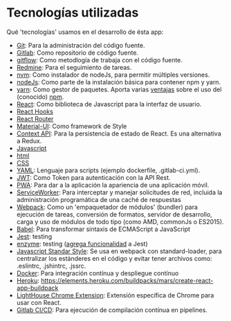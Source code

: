 # Tecnologías utilizadas

Qué 'tecnologías' usamos en el desarrollo de ésta app:

- [Git](https://git-scm.com/): Para la administración del código fuente.
- [Gitlab](https://gitlab.com/): Como repositorio de código fuente.
- [gitflow](https://www.atlassian.com/git/tutorials/comparing-workflows/gitflow-workflow): Como
  metodlogía de trabaja con el código fuente.
- [Redmine](https://www.redmine.org/): Para el seguimiento de tareas.
- [nvm](https://github.com/nvm-sh/nvm): Como instalador de nodeJs, para permitir múltiples
  versiones.
- [nodeJs](https://nodejs.org/es/): Como parte de la instalación básica para contener npm y yarn.
- [yarn](https://yarnpkg.com/lang/en/): Como gestor de paquetes. Aporta varias
  [ventajas](https://www.arquitecturajava.com/yarn-package-manager-y-node-js/) sobre el uso del
  (conocido) [npm](https://www.npmjs.com/).
- [React](https://es.reactjs.org/): Como biblioteca de Javascript para la interfaz de usuario.
- [React Hooks](https://reactjs.org/docs/hooks-rules.html)
- [React Router](https://es.reactjs.org/docs/hooks-faq.html#what-do-hooks-mean-for-popular-apis-like-redux-connect-and-react-router)
- [Material-UI](https://material-ui.com/): Como framework de Style
- [Context API](https://es.reactjs.org/docs/context.html): Para la persistencia de estado de React.
  Es una alternativa a Redux.
- [Javascript](https://es.wikipedia.org/wiki/JavaScript)
- [html](https://es.wikipedia.org/wiki/HTML)
- [CSS](https://es.wikipedia.org/wiki/Hoja_de_estilos_en_cascada)
- [YAML](https://es.wikipedia.org/wiki/YAML): Lenguaje para scripts (ejemplo dockerfile,
  .gitlab-ci.yml).
- [JWT](https://jwt.io/): Como Token para autenticación con la API Rest.
- [PWA](https://developers.google.com/web/progressive-web-apps): Para dar a la aplicación la
  apariencia de una aplicación móvil.
- [ServiceWorker](https://developers.google.com/web/fundamentals/primers/service-workers?hl=es):
  Para interceptar y manejar solicitudes de red, incluida la administración programática de una
  caché de respuestas
- [Webpack](https://webpack.js.org/): Como un 'empaquetador de módulos' (bundler) para ejecución de
  tareas, conversión de formatos, servidor de desarrollo, carga y uso de módulos de todo tipo (como
  AMD, commonJs o ES2015).
- [Babel](https://babeljs.io/): Para transformar sintaxis de ECMAScript a JavaScript
- [Jest](https://jestjs.io/): testing
- [enzyme](https://airbnb.io/enzyme/): testing
  ([agrega funcionalidad](https://airbnb.io/enzyme/docs/guides/jest.html) a Jest)
- [Javascript Standar Style](https://standardjs.com/readme-esla.html): Se usa en webpack con
  standard-loader, para centralizar los estánderes en el código y evitar tener archivos como:
  .eslintrc, .jshintrc, .jssrc.
- [Docker](https://www.docker.com/): Para integración contínua y despliegue contínuo
- [Heroku](https://www.heroku.com/):
  https://elements.heroku.com/buildpacks/mars/create-react-app-buildpack
- [LightHouse Chrome Extension](https://chrome.google.com/webstore/detail/lighthouse/blipmdconlkpinefehnmjammfjpmpbjk?hl=es):
  Extensión específica de Chrome para usar con React.
- [Gitlab CI/CD](https://docs.gitlab.com/ee/ci/): Para ejecución de compilación contínua en
  pipelines.
